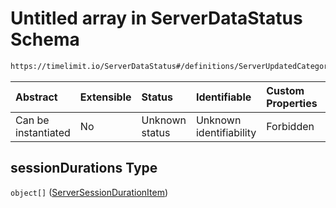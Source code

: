 # Untitled array in ServerDataStatus Schema

```txt
https://timelimit.io/ServerDataStatus#/definitions/ServerUpdatedCategoryUsedTimes/properties/sessionDurations
```

| Abstract            | Extensible | Status         | Identifiable            | Custom Properties | Additional Properties | Access Restrictions | Defined In                                                                            |
| :------------------ | :--------- | :------------- | :---------------------- | :---------------- | :-------------------- | :------------------ | :------------------------------------------------------------------------------------ |
| Can be instantiated | No         | Unknown status | Unknown identifiability | Forbidden         | Allowed               | none                | [ServerDataStatus.schema.json\*](ServerDataStatus.schema.json "open original schema") |

## sessionDurations Type

`object[]` ([ServerSessionDurationItem](serverdatastatus-definitions-serversessiondurationitem.md))
